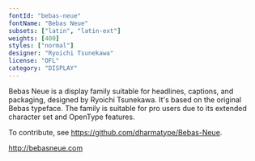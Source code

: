 ```yaml
---
fontId: "bebas-neue"
fontName: "Bebas Neue"
subsets: ["latin", "latin-ext"]
weights: [400]
styles: ["normal"]
designer: "Ryoichi Tsunekawa"
license: "OFL"
category: "DISPLAY"
---
```


<p>
Bebas Neue is a display family suitable for headlines, captions, and packaging, designed by Ryoichi Tsunekawa. It's based on the original Bebas typeface. The family is suitable for pro users due to its extended character set and OpenType features.  
</p>
<p>
To contribute, see <a href="https://github.com/dharmatype/Bebas-Neue">https://github.com/dharmatype/Bebas-Neue</a>.
</p>
<p>
<a href="http://bebasneue.com">http://bebasneue.com</a>
</p>
